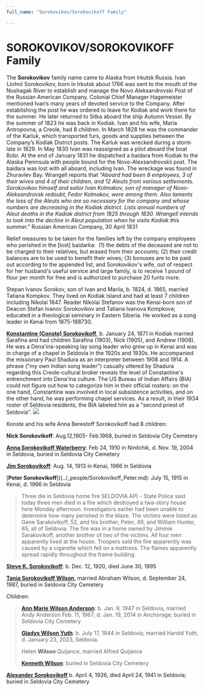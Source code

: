 ```yaml
---
full_name: "Sorokovikov/Sorokovikoff Family"

---
```

# SOROKOVIKOV/SOROKOVIKOFF Family

The **Sorokovikov** family name came to Alaska from Irkutsk Russia. Ivan
(John) Sorokovikov, born in Irkutsk about 1766 was sent to the mouth of
the Nushagak River to establish and manage the Novo Aleksandrovski Post
of the Russian American Company. Colonial Chief Manager Hagemeister
mentioned Ivan’s many years of devoted service to the Company. After
establishing the post he was ordered to leave for Kodiak and work there
for the summer. He later returned to Sitka aboard the ship Autumn
Vessel. By the summer of 1823 he was back in Kodiak. Ivan and his wife,
Maria Antropovna, a Creole, had 8 children. In March 1828 he was the
commander of the Karluk, which transported furs, goods and supplies
between the Company’s Kodiak District posts. The Karluk was wrecked
during a storm late in 1829. In May 1830 Ivan was reassigned as a pilot
aboard the boat Bobr. At the end of January 1831 he dispatched a baidara
from Kodiak to the Alaska Peninsula with people bound for the
Novo-Alexsandrovskii post. The baidara was lost with all aboard,
including Ivan. The wreckage was found in Zhuravlev Bay. Wrangell
reports that *"Aboard had been 8 employees, 3 of their wives and 4 of
their children, and 12 Aleuts from various settlements. Sorokovikov
himself and sailor Ivan Kolmakov, son of manager of Novo-Aleksandrovsk
redoubt, Fedor Kolmakov, were among them. Also laments the loss of the
Aleuts who are so necessary for the company and whose numbers are
decreasing in the Kodiak district. Lists annual numbers of Aleut deaths
in the Kadiak district from 1825 through 1830. Wrangell intends to look
into the decline in Aleut population when he visits Kadiak this
summer."* Russian American Company, 30 April 1831

Relief measures to be taken for the families left by the company
employees who perished in the \[lost\] baidarka:  (1) the debts of the
deceased are not to be charged to their relatives, but erased from their
accounts; (2) their credit balances are to be used to benefit their
wives; (3) bonuses are to be paid out according to the appended list,
and Sorokovikov's wife, out of respect for her husband's useful service
and large family, is to receive 1 pound of flour per month for free and
is authorized to purchase 20 funts more. 

Stepan Ivanov Sorokov, son of Ivan and Mariia, b. 1824, d. 1865, married
Tatiana Kompkov. They lived on Kodiak Island and had at least 7 children
including Nikolai 1847. Reader Nikolai Stefanov was the Kenai-born son
of Deacon Stefan Ivanov Sorokovikov and Tatiana Ivanova Kompkova;
educated in a theological seminary in Eastern Siberia. He worked as a
song leader in Kenai from
1875-188730.

[**Konstantine (Conste) Sorokovikoff**](../_people/Sorokovikoff_Konstantine.md), b. January 24, 1871 in Kodiak
married Sarafina and had children Sarafina (1903), Nick (1905), and
Andrew (1908). He was a Dena'ina-speaking lay song leader who grew up in
Kenai and was in charge of a chapel in Seldovia in the 1920s and 1930s.
He accompanied the missionary Paul Shadura as an interpreter between
1908 and 1914. A phrase ("my own Indian song leader") casually uttered
by Shadura regarding this Creole-cultural broker reveals the level of
Constantine's entrenchment into Dena'ina culture. The US Bureau of
Indian Affairs (BIA) could not figure out how to categorize him in their
official rosters: on the one hand, Constantine was involved in local
subsistence activities, and on the other hand, he was performing chapel
services. As a result, in their 1934 roster of Seldovia residents, the
BIA labeled him as a "second priest of Seldovia". ![](../assets/images/SOROKOVIKOV/media/image1.jpeg)

Konste and his wife Anna Berestoff Sorokovikoff had 8 children:

**Nick Sorokovikoff**: Aug.12,1905- Feb.1968, buried in Seldovia City
Cemetery

[**Anna Sorokovikoff Waterberry**](../_people/Waterbury_Anna_Sorokovikoff.md): Feb 24, 1910 in Ninilchik, d. Nov. 19,
2004 in Seldovia, buried in Seldovia City Cemetery

[**Jim Sorokovikoff**](../_people/Sorokovikoff_Jim.md): Aug. 14, 1913 in Kenai, 1966 in Seldovia

[**Peter Sorokovikoff**]((../_people/Sorokovikoff_Peter.md): July 15, 1915 in Kenai, d. 1966 in Seldovia

> Three die in Seldovia home fire SELDOVIA AP) - State Police said today
> three men died in a fire which destroyed a twa-story house here Monday
> afternoon. Investigators earlier had been unable to determine how many
> perished in the blaze. The victims were listed as Gene Sarakovikoff,
> 52, and his brother, Peter, 49, and William Hunter, 65, all of
> Seldovia. The fire was in a home owned by Jimmie Sarakovikoff, another
> brother of two of the victims. All four men apparently lived at the
> house. Troopers said the fire apparently was caused by a cigarette
> which fell on a mattress. The flames apparently spread rapidly
> throughout the frame building.

[**Steve K. Sorokovikoff**](../_people/Sorokovikoff_Steve_Constantine.md): b. Dec. 12, 1920, died June 30, 1995

[**Tania Sorokovikoff Wilson**](../_people/Wilson_Tania_Sorokovikoff.md), married Abraham Wilson, d. September 24,
1987, buried in Seldovia City Cemetery

Children:

> [**Ann Marie Wilson Anderson**](_people/Anderson_Ann_Marie_Wilson.md): b. Jan. 9, 1947 in Seldovia, married
> Andy Anderson Feb. 11, 1967; d. Jan. 19, 2014 in Anchorage; buried in
> Seldovia City Cemetery
> 
> [**Gladys **Wilson** Yuth**](_people/Yuth_Gladys_Wilson.md): b. July 17, 1944 in Seldovia; married Harold Yuth, d. January 23, 2023, Seldovia. 
> 
> Helen **Wilson** Quijance, married Alfred Quijance
> 
> [**Kenneth Wilson**](_people/Wilson_Kenneth.md): buried in Seldovia City Cemetery

[**Alexander Sorokovikoff**](_people/Sookovikoff_Alexander.md) b. April 4, 1926, died April 24, 1941 in
Seldovia; buried in Seldovia City Cemetery
